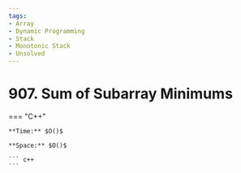 ```yaml
---
tags:
- Array
- Dynamic Programming
- Stack
- Monotonic Stack
- Unsolved
---
```



# 907. Sum of Subarray Minimums

=== "C++"

    **Time:** $O()$

    **Space:** $O()$

    ``` c++
    ```